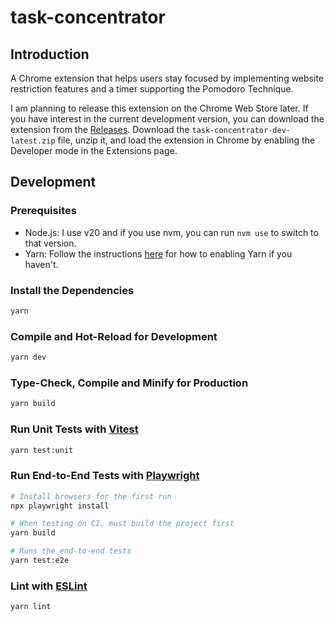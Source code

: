 # task-concentrator

## Introduction

A Chrome extension that helps users stay focused by implementing website restriction features and a timer supporting the Pomodoro Technique.

I am planning to release this extension on the Chrome Web Store later. If you have interest in the current development version, you can download the extension from the [Releases](https://github.com/leung018/task-concentrator/releases). Download the `task-concentrator-dev-latest.zip` file, unzip it, and load the extension in Chrome by enabling the Developer mode in the Extensions page.

## Development

### Prerequisites

- Node.js: I use v20 and if you use nvm, you can run `nvm use` to switch to that version.
- Yarn: Follow the instructions [here](https://yarnpkg.com/getting-started/install) for how to enabling Yarn if you haven't.

### Install the Dependencies

```sh
yarn
```

### Compile and Hot-Reload for Development

```sh
yarn dev
```

### Type-Check, Compile and Minify for Production

```sh
yarn build
```

### Run Unit Tests with [Vitest](https://vitest.dev/)

```sh
yarn test:unit
```

### Run End-to-End Tests with [Playwright](https://playwright.dev)

```sh
# Install browsers for the first run
npx playwright install

# When testing on CI, must build the project first
yarn build

# Runs the end-to-end tests
yarn test:e2e
```

### Lint with [ESLint](https://eslint.org/)

```sh
yarn lint
```
